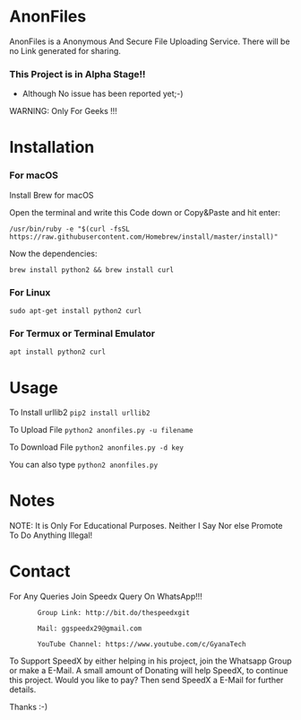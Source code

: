 # AnonFiles
AnonFiles is a Anonymous And Secure File Uploading Service.
There will be no Link generated for sharing.

### This Project is in Alpha Stage!!

- Although No issue has been reported yet;-)

WARNING: Only For Geeks !!!

# Installation

### For macOS
 
Install Brew for macOS

Open the terminal and write this Code down or Copy&Paste and hit enter:

```/usr/bin/ruby -e "$(curl -fsSL https://raw.githubusercontent.com/Homebrew/install/master/install)"```

Now the dependencies:

```brew install python2 && brew install curl```

### For Linux
```sudo apt-get install python2 curl```

### For Termux or Terminal Emulator

```apt install python2 curl```

# Usage

To Install urllib2
```pip2 install urllib2```

To Upload File
```python2 anonfiles.py -u filename```

To Download File
```python2 anonfiles.py -d key```

You can also type 
```python2 anonfiles.py```

# Notes

 NOTE: It is Only For Educational Purposes. Neither I Say Nor else Promote To Do Anything Illegal!
      
# Contact

 For Any Queries Join Speedx Query On WhatsApp!!!
          
           Group Link: http://bit.do/thespeedxgit

           Mail: ggspeedx29@gmail.com

           YouTube Channel: https://www.youtube.com/c/GyanaTech

To Support SpeedX by either helping in his project, join the Whatsapp Group or make a E-Mail.
A small amount of Donating will help SpeedX, to continue this project. 
Would you like to pay? Then send SpeedX a E-Mail for further details.

Thanks :-)
